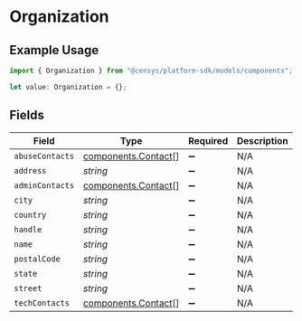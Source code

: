 # Organization

## Example Usage

```typescript
import { Organization } from "@censys/platform-sdk/models/components";

let value: Organization = {};
```

## Fields

| Field                                                      | Type                                                       | Required                                                   | Description                                                |
| ---------------------------------------------------------- | ---------------------------------------------------------- | ---------------------------------------------------------- | ---------------------------------------------------------- |
| `abuseContacts`                                            | [components.Contact](../../models/components/contact.md)[] | :heavy_minus_sign:                                         | N/A                                                        |
| `address`                                                  | *string*                                                   | :heavy_minus_sign:                                         | N/A                                                        |
| `adminContacts`                                            | [components.Contact](../../models/components/contact.md)[] | :heavy_minus_sign:                                         | N/A                                                        |
| `city`                                                     | *string*                                                   | :heavy_minus_sign:                                         | N/A                                                        |
| `country`                                                  | *string*                                                   | :heavy_minus_sign:                                         | N/A                                                        |
| `handle`                                                   | *string*                                                   | :heavy_minus_sign:                                         | N/A                                                        |
| `name`                                                     | *string*                                                   | :heavy_minus_sign:                                         | N/A                                                        |
| `postalCode`                                               | *string*                                                   | :heavy_minus_sign:                                         | N/A                                                        |
| `state`                                                    | *string*                                                   | :heavy_minus_sign:                                         | N/A                                                        |
| `street`                                                   | *string*                                                   | :heavy_minus_sign:                                         | N/A                                                        |
| `techContacts`                                             | [components.Contact](../../models/components/contact.md)[] | :heavy_minus_sign:                                         | N/A                                                        |